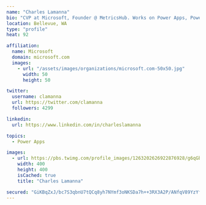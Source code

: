 ```yaml
---
name: "Charles Lamanna"
bio: "CVP at Microsoft, Founder @ MetricsHub. Works on Power Apps, Power Automate, Power Virtual Agent, Common Data Service and Dynamics 365."
location: Bellevue, WA
type: "profile"
heat: 92

affiliation:
  name: Microsoft
  domain: microsoft.com
  images:
    - url: "/assets/images/organizations/microsoft.com-50x50.jpg"
      width: 50
      height: 50

twitter:
  username: clamanna
  url: https://twitter.com/clamanna
  followers: 4299

linkedin:
  url: https://www.linkedin.com/in/charleslamanna

topics:
  - Power Apps

images:
  - url: https://pbs.twimg.com/profile_images/1263202626922876928/g6qGbHZ-_400x400.jpg
    width: 400
    height: 400
    isCached: true
    title: "Charles Lamanna"

secured: "GiKBqZxJ/bc7S3qbnU7tQCq8yh7NYmf3oNKSDa7h++3RX3A2P/ANfqV89YzYf9OfFOZONp5zscmEcrXax4zfTDtbvEaHuYYSNmKDx7S9iVkZq3IimrKERoPgZvSr2ojkLEpALVapPvGRIySeZA2oVQJcoTkBAqRm6hnN0niW+DI4Gi6fxw8LbZlu9sm9isf2CRQBxbiSyVQ5SLA7Ud1g7TqVC/E/iuggh6PnQhipOXvjUOmwA3YYQuIXlLmTcyOzVkIX0KR2snHW/QC7bpL9wJQCxUXBIVb7f5ZaoTOSU6SRFaa/jE14xNsHWZGwTWKW+H7oglr5nAY1HiECuAyNd7WN2FhLHqztrDfQGuCwmajx+DY7C9c5G+DGyvTg6r0sPbvzX6j2jg+PUWkn6eoo5EiUYnxji7QsS096jtl2WQE=;GG6yqFNzIkakpd0EX1GF0Q=="
---
```


